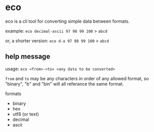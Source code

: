# eco

eco is a cli tool for converting simple data between formats.

example: `eco decimal-ascii 97 98 99 100` > `abcd`

or, a shorter version: `eco d-a 97 98 99 100` > `abcd`

## help message

usage: `eco <from>-<to> <any data to be converted>`

`from` and `to` may be any characters in order of any allowed format, so "binary", "b" and "bin" will all referance the same format.

formats

- binary
- hex
- utf8 (or text)
- decimal
- ascii
